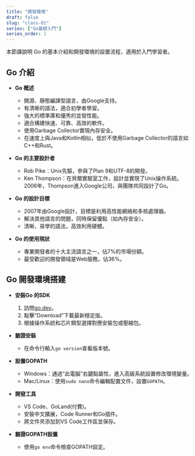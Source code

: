 ```yaml
---
title: "開發環境"
draft: false
slug: "class-01"
series: ["Go基礎入門"]
series_order: 1
---
```

本節課說明 Go 的基本介紹和開發環境的設置流程，適用於入門學習者。

## Go 介紹
- **Go 概述**
  - 開源、靜態編譯型語言，由Google支持。
  - 有清晰的語法，適合初學者學習。
  - 強大的標準庫和優秀的並發性能。
  - 適合構建快速、可靠、高效的軟件。
  - 使用Garbage Collector實現內存安全。
  - 在速度上與Java和Kotlin相似，低於不使用Garbage Collector的語言如C++和Rust。

- **Go 的主要設計者**
  - Rob Pike：Unix先驅，參與了Plan 9和UTF-8的開發。
  - Ken Thompson：在貝爾實驗室工作，設計並實現了Unix操作系統。2006年，Thompson進入Google公司，與團隊共同設計了Go。

- **Go 的設計目標**
  - 2007年由Google設計，目標是利用高性能網絡和多核處理器。
  - 解決其他語言的問題，同時保留優點（如內存安全）。
  - 清晰、易學的語法，高效利用硬體。

- **Go 的使用現狀**
  - 專業開發者的十大主流語言之一，佔7%的市場份額。
  - 最受歡迎的開發領域是Web服務，佔36%。

## Go 開發環境搭建
- **安裝Go 的SDK**
  1. 訪問[go.dev](https://go.dev/)。
  2. 點擊“Download”下載最新穩定版。
  3. 根據操作系統和芯片類型選擇對應安裝包或壓縮包。

- **驗證安裝**
  - 在命令行輸入`go version`查看版本號。

- **設置GOPATH**
  - Windows：通過“此電腦”右鍵點屬性，進入高級系統設置修改環境變量。
  - Mac/Linux：使用`sudo nano`命令編輯配置文件，設置`GOPATH`。

- **開發工具**
  - VS Code、GoLand(付費)。
  - 安裝中文擴展，Code Runner和Go插件。
  - 將文件夾添加到VS Code工作區並保存。

- **驗證GOPATH設置**
  - 使用`go env`命令檢查GOPATH設定。
